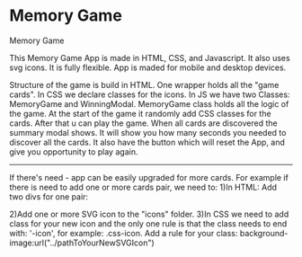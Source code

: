 # Memory Game
 Memory Game

This Memory Game App is made in HTML, CSS, and Javascript. It also uses svg icons. It is fully flexible. App is maded for mobile and desktop devices.

Structure of the game is build in HTML. One wrapper holds all the "game cards". In CSS we declare classes for the icons. In JS we have two Classes: MemoryGame and WinningModal.
MemoryGame class holds all the logic of the game. At the start of the game it randomly add CSS classes for the cards. After that u can play the game. When all cards are discovered the summary modal shows. It will show you how many seconds you needed to discover all the cards. It also have the button which will reset the App, and give you opportunity to play again.

--------------------------------------------------------

If there's need - app can be easily upgraded for more cards. For example if there is need to add one or more cards pair, we need to:
1)In HTML:  Add two divs for one pair: <div data-card class="game__card"></div> <div data-card class="game__card"></div>
2)Add one or more SVG icon to the "icons" folder.
3)In CSS we need to add class for your new icon and the only one rule is that the class needs to end with: '-icon',  for example: .css-icon. Add a rule for your class: background-image:url("../pathToYourNewSVGIcon")

